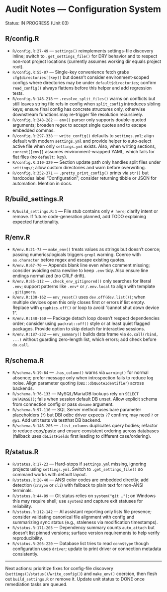# Audit Notes — Configuration System

Status: IN PROGRESS (Unit 03)

## R/config.R
- `R/config.R:27-49` — `settings()` reimplements settings-file discovery inline; switch to `.get_settings_file()` for DRY behavior and to respect non-root project locations (currently assumes working dir equals project root).
- `R/config.R:55-87` — Single-key convenience fetch grabs `cfg$directories[[key]]` but doesn’t consider environment-scoped configs where directories may be under `default$directories`; confirm `read_config()` always flattens before this helper and add regression tests.
- `R/config.R:146-218` — `.resolve_split_files()` warns on conflicts but still leaves string file refs in config when `split_config` introduces sibling keys; ensure final config has concrete structures only, otherwise downstream functions may re-trigger file resolution recursively.
- `R/config.R:248-282` — `env()` parser only supports double-quoted arguments; broaden regex to accept single quotes and to escape embedded commas.
- `R/config.R:297-338` — `write_config()` defaults to `settings.yml`; align default with modern `settings.yml` and provide helper to auto-select active file when only `settings.yml` exists. Also, when writing sections, `current[[env]]` assumes environment-wrapped YAML, which fails for flat files (no `default:` key).
- `R/config.R:310-329` — Section update path only handles split files under `settings/`; allow custom directories and warn before overwriting.
- `R/config.R:352-371` — `.pretty_print_config()` prints via `str()` but hardcodes label “Configuration”; consider returning tibble or JSON for automation. Mention in docs.

## R/build_settings.R
- `R/build_settings.R:1` — File stub contains only `# here`; clarify intent or remove. If future code-generation planned, add TODO explaining expected functionality.

## R/env.R
- `R/env.R:21-73` — `make_env()` treats values as strings but doesn’t coerce; passing numerics/logicals triggers `grepl` warning. Coerce with `as.character` before regex and escape existing quotes.
- `R/env.R:67-70` — Appends blank line even when comment missing; consider avoiding extra newline to keep `.env` tidy. Also ensure line endings normalized (no CRLF drift).
- `R/env.R:85-112` — `.check_env_gitignored()` only searches for literal `.env`; support patterns like `.env*` or `/.env.local` to align with template `.gitignore`.
- `R/env.R:130-162` — `env_reset()` uses `dev.off(dev.list())`; when multiple devices open this only closes first or errors if list empty. Replace with `graphics.off()` or loop to avoid “cannot shut down device 1”.
- `R/env.R:148-160` — Package detach loop doesn’t respect dependencies order; consider using `packrat::off()` style or at least quiet flagged packages. Provide option to skip detach for interactive sessions.
- `R/env.R:187-232` — `env_summary()` builds data frame via `do.call(rbind, ...)` without guarding zero-length list, which errors; add check before `do.call`.

## R/schema.R
- `R/schema.R:19-64` — `.has_column()` warns via `warning()` for normal absence; prefer message only when introspection fails to reduce log noise. Align parameter quoting (`DBI::dbQuoteIdentifier`) across backends.
- `R/schema.R:76-133` — MySQL/MariaDB lookups rely on `SELECT DATABASE()`; fails when session default DB unset. Allow explicit schema from connection config or pass `dbname` argument.
- `R/schema.R:97-110` — SQL Server method uses bare parameter placeholders (`?`) but DBI odbc driver expects `?`? confirm; may need `?` or `@p1`. Add unit tests via testthat DB backend.
- `R/schema.R:146-205` — `.list_columns` duplicates query bodies; refactor to reduce copy/paste and ensure consistent ordering across databases (fallback uses `dbListFields` first leading to different case/ordering).

## R/status.R
- `R/status.R:17-23` — Hard-stops if `settings.yml` missing, ignoring projects using `settings.yml`. Switch to `.get_settings_file()` so command works with default layout.
- `R/status.R:28-40` — ANSI color codes are embedded directly; add detection (`crayon` or `cli`) with fallback to plain text for non-ANSI terminals.
- `R/status.R:44-89` — Git status relies on `system("git …")`; on Windows this may require shell; use `system2` and capture exit statuses for reliability.
- `R/status.R:112-142` — AI assistant reporting only lists file presence; consider validating canonical file alignment with config and summarizing sync status (e.g., staleness via modification timestamps).
- `R/status.R:171-203` — Dependency summary counts `auto_attach` but doesn’t list pinned versions; surface version requirements to help verify reproducibility.
- `R/status.R:205-220` — Database list tries to read `conn$type` though configuration uses `driver`; update to print driver or connection metadata consistently.

---

Next actions: prioritize fixes for config-file discovery (`settings()`/`status()`/`write_config()`) and `make_env()` coercion, then flesh out `build_settings.R` or remove it. Update unit status to DONE once remediation tasks are queued.
